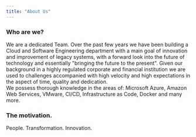 ```yaml
---
title: "About Us"
---
```


### Who are we?
We are a dedicated Team. Over the past few years we have been building a Cloud and Software Engineering department with a main goal of innovation and improvement of legacy systems, with a forward look into the future of technology and essentially  "bringing the future to the present". Given our background in a highly regulated corporate and financial institution we are used to challenges accompanied with high velocity and high expectations in the aspect of time, quality and dedication.  
We possess thorough knowledge in the areas of: Microsoft Azure, Amazon Web Services, VMware, CI/CD, Infrastructure as Code, Docker and many more.

### The motivation.
People. Transformation. Innovation.